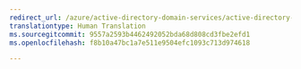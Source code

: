 ```yaml
---
redirect_url: /azure/active-directory-domain-services/active-directory-ds-getting-started
translationtype: Human Translation
ms.sourcegitcommit: 9557a2593b4462492052bda68d808cd3fbe2efd1
ms.openlocfilehash: f8b10a47bc1a7e511e9504efc1093c713d974618

---
```




<!--HONumber=Nov16_HO3-->


